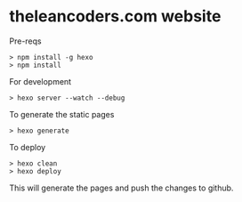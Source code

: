 # theleancoders.com website

Pre-reqs 

```
> npm install -g hexo
> npm install
```

For development

```
> hexo server --watch --debug
```

To generate the static pages

```
> hexo generate
```

To deploy 

```
> hexo clean
> hexo deploy
```

This will generate the pages and push the changes to github.
